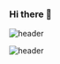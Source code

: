 ### Hi there 👋
![header](https://capsule-render.vercel.app/api?type=slice&color=gradient&height=200&section=header&text=capsule%20render&fontSize=90)




![header](https://capsule-render.vercel.app/api?type=slice&color=gradient&height=200&section=footer&fontSize=90)
